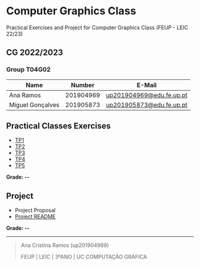 # Computer Graphics Class
Practical Exercises and Project for Computer Graphics Class (FEUP - LEIC 22/23)

## CG 2022/2023

### Group T04G02
| Name             | Number    | E-Mail             |
| ---------------- | --------- | ------------------ |
| Ana Ramos        | 201904969 | up201904969@edu.fe.up.pt |
| Miguel Gonçalves | 201905873 | up201905873@edu.fe.up.pt |

## Practical Classes Exercises
* [TP1](tp1/README.md)
* [TP2](tp2/README.md)
* [TP3](tp3/README.md)
* [TP4](tp4/README.md)
* [TP5](tp5/README.md)

**Grade: --**

## Project
* Project Proposal
* [Project README](project/README.md)

**Grade: --**

---
> Ana Cristina Ramos (up201904969)
> 
> FEUP | LEIC | 3ºANO | UC COMPUTAÇÃO GRÁFICA
